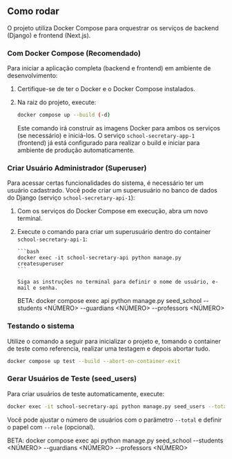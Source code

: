 ## Como rodar

O projeto utiliza Docker Compose para orquestrar os serviços de backend (Django) e frontend (Next.js).

### Com Docker Compose (Recomendado)

Para iniciar a aplicação completa (backend e frontend) em ambiente de desenvolvimento:

1.  Certifique-se de ter o Docker e o Docker Compose instalados.
2.  Na raiz do projeto, execute:

    ```bash
    docker compose up --build (-d)
    ```

    Este comando irá construir as imagens Docker para ambos os serviços (se necessário) e iniciá-los. O serviço `school-secretary-app-1` (frontend) já está configurado para realizar o build e iniciar para ambiente de produção automaticamente.

### Criar Usuário Administrador (Superuser)

Para acessar certas funcionalidades do sistema, é necessário ter um usuário cadastrado. Você pode criar um superusuário no banco de dados do Django (serviço `school-secretary-api-1`):

1.  Com os serviços do Docker Compose em execução, abra um novo terminal.
2.  Execute o comando para criar um superusuário dentro do container `school-secretary-api-1`:

        ```bash
        docker exec -it school-secretary-api python manage.py createsuperuser
        ```

        Siga as instruções no terminal para definir o nome de usuário, e-mail e senha.

    BETA: docker compose exec api python manage.py seed_school --students <NÚMERO> --guardians <NÚMERO> --professors <NÚMERO>

### Testando o sistema

Utilize o comando a seguir para inicializar o projeto e, tomando o container de teste como referencia, realizar uma testagem e depois abortar tudo.

```bash
docker compose up test --build --abort-on-container-exit
```

### Gerar Usuários de Teste (seed_users)

Para criar usuários de teste automaticamente, execute:

```bash
docker exec -it school-secretary-api python manage.py seed_users --total 5
```

Você pode ajustar o número de usuários com o parâmetro `--total` e definir o papel com `--role` (opcional).

BETA: docker compose exec api python manage.py seed_school --students <NÚMERO> --guardians <NÚMERO> --professors <NÚMERO>
